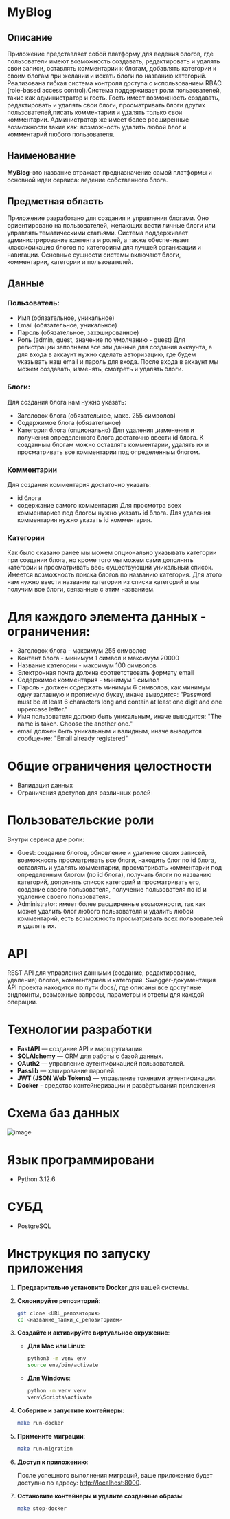 # MyBlog
## Описание
  Приложение представляет собой платформу для ведения блогов, где пользователи имеют возможность создавать, редактировать и удалять свои записи, оставлять комментарии к блогам, добавлять категории к своим блогам при желании и искать блоги по названию категорий.
  Реализована гибкая система контроля доступа с использованием RBAC (role-based access control).Система поддерживает роли пользователей, такие как администратор и гость. Гость имеет возможность создавать, редактировать и удалять свои блоги, просматривать блоги других пользователей,писать комментарии и удалять только свои комментарии. Администратор же имеет более расширенные возможности такие как: возможность удалить любой блог и комментарий любого пользователя.


 ## Наименование
 **MyBlog**-это название отражает предназначение самой платформы и основной идеи сервиса: ведение собственного блога.

 ## Предметная область
 Приложение разработано для создания и управления блогами. Оно ориентировано на пользователей, желающих вести личные блоги или управлять тематическими статьями. Система поддерживает администрирование контента и ролей, а также обеспечивает классификацию блогов по категориям для лучшей организации и навигации. Основные сущности системы включают блоги, комментарии, категории и пользователей.

 ## Данные
 ### Пользователь:
 * Имя (обязательное, уникальное)
 * Email (обязательное, уникальное)
 * Пароль (обязательное, захэшированное)
 * Роль (admin, guest, значение по умолчанию - guest)
Для регистрации заполняем все эти данные для создания аккаунта, а для входа в аккаунт нужно сделать авторизацию, где будем указывать наш email и пароль для входа.
После входа в аккаунт мы можем создавать, изменять, смотреть и удалять блоги.
### Блоги:
Для создания блога нам нужно указать:
 * Заголовок блога (обязательное, макс. 255 символов)
 * Содержимое блога (обязательное)
 * Категория блога (опционально)
Для удаления ,изменения и получения определенного блога достаточно ввести id блога.
К созданным блогам можно оставлять комментарии, удалять их и просматривать все комментарии под определенным блогом.
### Комментарии
Для создания комментария достаточно указать:
* id блога
* содержание самого комментария
Для просмотра всех комментариев под блогом нужно указать id блога.
Для удаления комментария нужно указать id комментария.
### Категории
Как было сказано ранее мы можем опционально указывать категории при создании блога, но кроме того мы можем сами дополнять категории и просматривать весь существующий уникальный список.
Имеется возможность поиска блогов по названию категория. Для этого нам нужно ввести название категории из списка категорий и мы получим все блоги, связанные с этим названием.

# Для каждого элемента данных - ограничения:
* Заголовок блога - максимум 255 символов
* Контент блога - минимум 1 символ и максимум 20000
* Название категории - максимум 100 символов
* Электронная почта должна соответствовать формату email
* Содержимое комментария - минимум 1 символ
* Пароль - должен содержать минимум 6 символов, как минимум одну заглавную и прописную букву, иначе выводится: "Password must be at least 6 characters long and contain at least one digit and one uppercase letter."
* Имя пользователя должно быть уникальным, иначе выводится: "The name is taken. Choose the another one."
* email должен быть уникальным и валидным, иначе выводится сообщение: "Email already registered"

# Общие ограничения целостности
* Валидация данных
* Ограничения доступов для различных ролей

# Пользовательские роли
Внутри сервиса две роли:
* Guest: создание блогов, обновление и удаление своих записей, возможность просматривать все блоги, находить блог по id блога, оставлять и удалять комментарии, просматривать комментарии под определенным блогом (по id блога), получать блоги по названию категорий, дополнять список категорий и просматривать его, создание своего пользователя, получение пользователя по id и удаление своего пользователя.
* Administrator: имеет более расширенные возможности, так как может удалить блог любого пользователя и удалить любой комментарий, есть возможность просматривать всех пользователей и удалять их.

# API
REST API для управления данными (создание, редактирование, удаление) блогов, комментариев и категорий.
Swagger-документация API проекта находится по пути docs/, где описаны все доступные эндпоинты, возможные запросы, параметры и ответы для каждой операции.

# Технологии разработки
* **FastAPI** — создание API и маршрутизация.
* **SQLAlchemy** — ORM для работы с базой данных.
* **OAuth2** — управление аутентификацией пользователей.
* **Passlib** — хэширование паролей.
* **JWT (JSON Web Tokens)** — управление токенами аутентификации.
* **Docker** - средство контейнеризации и развёртывания приложения

# Схема баз данных

![image](https://github.com/user-attachments/assets/930de1e4-fc2f-4e7e-a0ee-8269e2229231)



# Язык программировани
* Python 3.12.6

# СУБД
* PostgreSQL

# Инструкция по запуску приложения

1. **Предварительно установите Docker** для вашей системы.

2. **Склонируйте репозиторий**:

   ```bash
   git clone <URL_репозитория>
   cd <название_папки_с_репозиторием>
   ```

3. **Создайте и активируйте виртуальное окружение**:

   - **Для Mac или Linux**:
     ```bash
     python3 -m venv env
     source env/bin/activate
     ```

   - **Для Windows**:
     ```bash
     python -m venv venv
     venv\Scripts\activate
     ```

4. **Соберите и запустите контейнеры**:

   ```bash
   make run-docker
   ```

5. **Примените миграции**:

   ```bash
   make run-migration
   ```

6. **Доступ к приложению**:

   После успешного выполнения миграций, ваше приложение будет доступно по адресу: [http://localhost:8000](http://localhost:8000).

7. **Остановите контейнеры и удалите созданные образы**:

   ```bash
   make stop-docker


